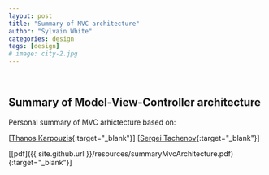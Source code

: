 ```yaml
---
layout: post
title: "Summary of MVC architecture"
author: "Sylvain White"
categories: design
tags: [design]
# image: city-2.jpg
---
```

<br/>

## Summary of Model-View-Controller architecture

Personal summary of MVC arhictecture based on:

[[Thanos Karpouzis](https://android.jlelse.eu/android-architecture-2f12e1c7d4db){:target="_blank"}]
[[Sergei Tachenov](http://www.tachenov.name/2016/09/30/208/){:target="_blank"}]


[[pdf]({{ site.github.url }}/resources/summaryMvcArchitecture.pdf){:target="_blank"}]
